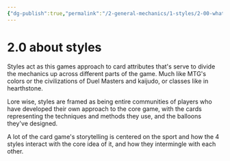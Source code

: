 ```yaml
---
{"dg-publish":true,"permalink":"/2-general-mechanics/1-styles/2-00-what-are-styles/"}
---
```


# 2.0 about styles

Styles act as this games approach to card attributes that's serve to divide the mechanics up across different parts of the game. Much like MTG's colors or the civilizations of Duel Masters and kaijudo, or classes like in hearthstone.

Lore wise, styles are framed as being entire communities of players who have developed their own approach to the core game, with the cards representing the techniques and methods they use, and the balloons they've designed.

A lot of the card game's storytelling is centered on the sport and how the 4 styles interact with the core idea of it, and how they intermingle with each other.

